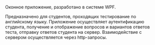Оконное приложение, разработано в системе WPF.

Предназначено для студентов, проходящих тестирование по английскому языку. Приложение осуществляет аутентификацию студента, получение и отображение вопросов и вариантов ответов теста, отправку ответов студента на сервер. Взаимодействие с сервером осуществляется через http-запросы.

